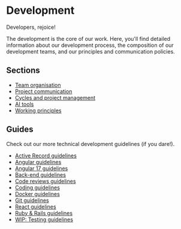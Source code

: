 # Development

Developers, rejoice!

The development is the core of our work. Here, you'll find detailed information about our development process, the composition of our development teams, and our principles and communication policies.

## Sections

- [Team organisation](/sections/development/team-organisation.md)
- [Project communication](/sections/development/project-communication.md)
- [Cycles and project management](/sections/development/cycles.md)
- [AI tools](/sections/development/ai.md)
- [Working principles](/sections/development/working-principles.md)

## Guides

Check out our more technical development guidelines (if you dare!).

- [Active Record guidelines](/guides/development/activerecord-guide.md)
- [Angular guidelines](/guides/development/angular-guidelines.md)
- [Angular 17 guidelines](/guides/development/angular-17-guidelines.md)
- [Back-end guidelines](/guides/development/back-end-development-guidelines.md)
- [Code reviews guidelines](/guides/development/code-reviews-guidelines.md)
- [Coding guidelines](/guides/development/coding-guidelines.md)
- [Docker guidelines](/guides/development/docker-guide.md)
- [Git guidelines](/guides/development/git-guidelines.md)
- [React guidelines](/guides/development/react-guidelines.md)
- [Ruby & Rails guidelines](/guides/development/ruby-guidelines.md)
- [WIP: Testing guidelines](/guides/development/testing-guidelines.md)